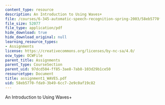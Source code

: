```yaml
---
content_type: resource
description: An Introduction to Using Waves+
file: /courses/6-345-automatic-speech-recognition-spring-2003/58eb5770fda93b496cc72e9c0af19c82_assignment1_WAVES.pdf
file_size: 52077
file_type: application/pdf
hide_download: true
hide_download_original: null
learning_resource_types:
- Assignments
license: https://creativecommons.org/licenses/by-nc-sa/4.0/
ocw_type: OCWFile
parent_title: Assignments
parent_type: CourseSection
parent_uid: 97dcd504-ff85-3ae8-7ab8-103d29b1ce50
resourcetype: Document
title: assignment1_WAVES.pdf
uid: 58eb5770-fda9-3b49-6cc7-2e9c0af19c82
---
```

An Introduction to Using Waves+